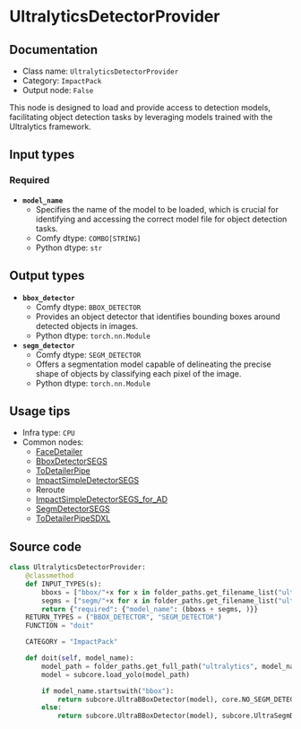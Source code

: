 # UltralyticsDetectorProvider
## Documentation
- Class name: `UltralyticsDetectorProvider`
- Category: `ImpactPack`
- Output node: `False`

This node is designed to load and provide access to detection models, facilitating object detection tasks by leveraging models trained with the Ultralytics framework.
## Input types
### Required
- **`model_name`**
    - Specifies the name of the model to be loaded, which is crucial for identifying and accessing the correct model file for object detection tasks.
    - Comfy dtype: `COMBO[STRING]`
    - Python dtype: `str`
## Output types
- **`bbox_detector`**
    - Comfy dtype: `BBOX_DETECTOR`
    - Provides an object detector that identifies bounding boxes around detected objects in images.
    - Python dtype: `torch.nn.Module`
- **`segm_detector`**
    - Comfy dtype: `SEGM_DETECTOR`
    - Offers a segmentation model capable of delineating the precise shape of objects by classifying each pixel of the image.
    - Python dtype: `torch.nn.Module`
## Usage tips
- Infra type: `CPU`
- Common nodes:
    - [FaceDetailer](../../ComfyUI-Impact-Pack/Nodes/FaceDetailer.md)
    - [BboxDetectorSEGS](../../ComfyUI-Impact-Pack/Nodes/BboxDetectorSEGS.md)
    - [ToDetailerPipe](../../ComfyUI-Impact-Pack/Nodes/ToDetailerPipe.md)
    - [ImpactSimpleDetectorSEGS](../../ComfyUI-Impact-Pack/Nodes/ImpactSimpleDetectorSEGS.md)
    - Reroute
    - [ImpactSimpleDetectorSEGS_for_AD](../../ComfyUI-Impact-Pack/Nodes/ImpactSimpleDetectorSEGS_for_AD.md)
    - [SegmDetectorSEGS](../../ComfyUI-Impact-Pack/Nodes/SegmDetectorSEGS.md)
    - [ToDetailerPipeSDXL](../../ComfyUI-Impact-Pack/Nodes/ToDetailerPipeSDXL.md)



## Source code
```python
class UltralyticsDetectorProvider:
    @classmethod
    def INPUT_TYPES(s):
        bboxs = ["bbox/"+x for x in folder_paths.get_filename_list("ultralytics_bbox")]
        segms = ["segm/"+x for x in folder_paths.get_filename_list("ultralytics_segm")]
        return {"required": {"model_name": (bboxs + segms, )}}
    RETURN_TYPES = ("BBOX_DETECTOR", "SEGM_DETECTOR")
    FUNCTION = "doit"

    CATEGORY = "ImpactPack"

    def doit(self, model_name):
        model_path = folder_paths.get_full_path("ultralytics", model_name)
        model = subcore.load_yolo(model_path)

        if model_name.startswith("bbox"):
            return subcore.UltraBBoxDetector(model), core.NO_SEGM_DETECTOR()
        else:
            return subcore.UltraBBoxDetector(model), subcore.UltraSegmDetector(model)

```
